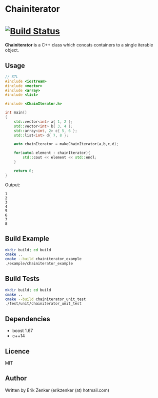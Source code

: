 # Chainiterator #
[![Build Status](https://travis-ci.org/erikzenker/chainiterator.svg?branch=master)](https://travis-ci.org/erikzenker/chainiterator)
=

**Chainiterator** is a C++ class which concats containers to a single iterable object.

## Usage ##
```c++
// STL
#include <iostream>
#include <vector>
#include <array>
#include <list>

#include <ChainIterator.h>

int main()
{
    std::vector<int> a{ 1, 2 };
    std::vector<int> b{ 3, 4 };
    std::array<int, 2> c{ 5, 6 };
    std::list<int> d{ 7, 8 };

    auto chainIterator = makeChainIterator(a,b,c,d);

    for(auto& element : chainIterator){
        std::cout << element << std::endl;
    }

    return 0;
}

``` 

Output:
```text
1
2
3
4
5
6
7
8
```

## Build Example ##
```bash
mkdir build; cd build
cmake ..
cmake --build chainiterator_example
./example/chainiterator_example
```

## Build Tests ##
```bash
mkdir build; cd build
cmake ..
cmake --build chainiterator_unit_test
./test/unit/chainiterator_unit_test

```

## Dependencies ##
* boost 1.67
* c++14

## Licence ##
MIT

## Author ##
Written by Erik Zenker (erikzenker (at) hotmail.com)
